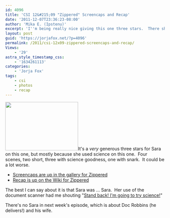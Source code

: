 ```yaml
---
id: 4096
title: 'CSI 12&#215;09 "Zippered" Screencaps and Recap'
date: '2011-12-07T23:36:23-08:00'
author: 'Mika E. (Ipstenu)'
excerpt: 'I''m being really nice giving this one three stars.  There should have been more Sara.'
layout: post
guid: 'https://jorjafox.net/?p=4096'
permalink: /2011/csi-12x09-zippered-screencaps-and-recap/
Views:
    - '29'
astra_style_timestamp_css:
    - '1634261113'
categories:
    - 'Jorja Fox'
tags:
    - csi
    - photos
    - recap
---
```


<img class="alignleft size-medium wp-image-4097" title="zippered-recap" src="//static.jorjafox.net/wordpress/2011/12/zippered-recap-230x153.jpg" alt="" width="230" height="153" />It's a <em>very</em> generous three stars for Sara on this one, but mostly because she used science on this one.  Four scenes, two short, three with science goodness, one with snark.  It could be a lot worse.
<ul>
	<li><a href="https://jorjafox.net/gallery/tv/csi/season12/zippered/">Screencaps are up in the gallery for Zippered</a></li>
	<li><a href="https://jorjafox.net/wiki/Zippered">Recap is up on the Wiki for Zippered</a></li>
</ul>
The best I can say about it is that Sara was ... Sara.  Her use of the document scanner had me shouting "<a href="http://www.thinkgeek.com/tshirts-apparel/xkcd/dac5/">Stand back! I'm going to try science!</a>"

There's no Sara in next week's episode, which is about Doc Robbins (he delivers!) and his wife.

&nbsp;

&nbsp;
